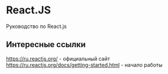# React.JS
Руководство по React.js

## Интересные ссылки
https://ru.reactjs.org/ - официальный сайт
https://ru.reactjs.org/docs/getting-started.html - начало работы
